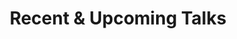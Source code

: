 ---
active: true
advanced:
  css_class: ""
  css_style: ""
content:
  count: 5
  filters:
    category: ""
    exclude_featured: false
    exclude_future: false
    exclude_past: false
    publication_type: ""
    tag: ""
  offset: 0
  order: desc
  page_type: talk
design:
  background: {}
  view: 2
subtitle: ""
title: Recent & Upcoming Talks
weight: 40
widget: pages
---
